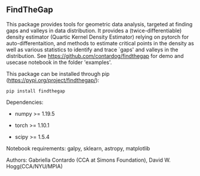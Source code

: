 ## FindTheGap

This package provides tools for geometric data analysis, targeted at finding gaps and valleys in data distribution. It provides a (twice-differentiable) density estimator (Quartic Kernel Density Estimator) relying on pytorch for auto-differentaition, and methods to estimate critical points in the density as well as various statistics to identify and trace `gaps' and valleys in the distribution. See https://github.com/contardog/findthegap for demo and usecase notebook in the folder 'examples'.

This package can be installed through pip (https://pypi.org/project/findthegap/):

```
pip install findthegap 
```


Dependencies:
* numpy >= 1.19.5

* torch >= 1.10.1

* scipy >= 1.5.4


Notebook requirements:
galpy, sklearn, astropy, matplotlib



Authors: Gabriella Contardo (CCA at Simons Foundation), David W. Hogg(CCA/NYU/MPIA)